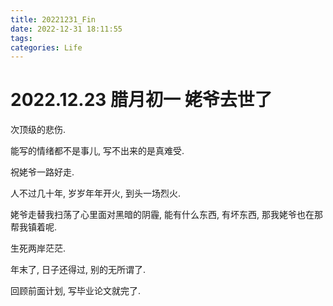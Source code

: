 ```yaml
---
title: 20221231_Fin
date: 2022-12-31 18:11:55
tags:
categories: Life
---
```

# 2022.12.23 腊月初一 姥爷去世了

次顶级的悲伤.

能写的情绪都不是事儿,
写不出来的是真难受.

祝姥爷一路好走.

人不过几十年,
岁岁年年开火,
到头一场烈火.

姥爷走替我扫荡了心里面对黑暗的阴霾,
能有什么东西,
有坏东西,
那我姥爷也在那帮我镇着呢.

生死两岸茫茫.

年末了,
日子还得过,
别的无所谓了.

回顾前面计划,
写毕业论文就完了.

